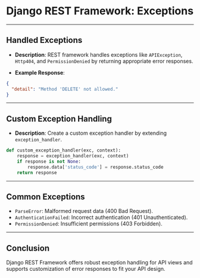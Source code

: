 # Django REST Framework: Exceptions

---

## **Handled Exceptions**

- **Description**: REST framework handles exceptions like `APIException`, `Http404`, and `PermissionDenied` by returning appropriate error responses.

- **Example Response**:

```json
{
  "detail": "Method 'DELETE' not allowed."
}
```

---

## **Custom Exception Handling**

- **Description**: Create a custom exception handler by extending `exception_handler`.

```python
def custom_exception_handler(exc, context):
    response = exception_handler(exc, context)
    if response is not None:
        response.data['status_code'] = response.status_code
    return response
```

---

## **Common Exceptions**

- `ParseError`: Malformed request data (400 Bad Request).
- `AuthenticationFailed`: Incorrect authentication (401 Unauthenticated).
- `PermissionDenied`: Insufficient permissions (403 Forbidden).

---

## **Conclusion**

Django REST Framework offers robust exception handling for API views and supports customization of error responses to fit your API design.
